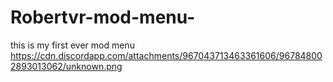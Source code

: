 # Robertvr-mod-menu-
this is my first ever mod menu
https://cdn.discordapp.com/attachments/967043713463361606/967848002893013062/unknown.png
